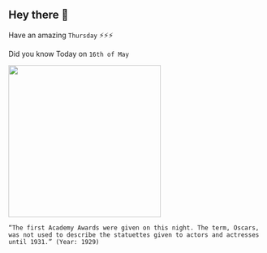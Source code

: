 ## Hey there 👋
Have an amazing `Thursday` ⚡⚡⚡

Did you know Today on `16th of May`
 
 [<img src="https://www.hollywoodinsider.com/wp-content/uploads/2020/09/Hollywood-Insider-Oscars-New-Rules-80-Years-Ago-1280x720.jpg" width="300" />](https://www.tititudorancea.com/z/what_is_academy_award.htm) 
 ```
“The first Academy Awards were given on this night. The term, Oscars, was not used to describe the statuettes given to actors and actresses until 1931.” (Year: 1929)
```
